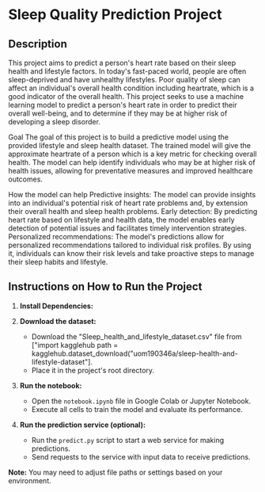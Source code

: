 # Sleep Quality Prediction Project

## Description

This project aims to predict a person's heart rate based on their sleep health and lifestyle factors. In today's fast-paced world, people are often sleep-deprived and have unhealthy lifestyles. Poor quality of sleep can affect an individual's overall health condition including heartrate, which is a good indicator of the overall health. This project seeks to use a machine learning model to predict a person's heart rate in order to predict their overall well-being, and to determine if they may be at higher risk of developing a sleep disorder.

Goal The goal of this project is to build a predictive model using the provided lifestyle and sleep health dataset. The trained model will give the approximate heartrate of a person which is a key metric for checking overall health. The model can help identify individuals who may be at higher risk of health issues, allowing for preventative measures and improved healthcare outcomes.

How the model can help Predictive insights: The model can provide insights into an individual's potential risk of heart rate problems and, by extension their overall health and sleep health problems. Early detection: By predicting heart rate based on lifestyle and health data, the model enables early detection of potential issues and facilitates timely intervention strategies. Personalized recommendations: The model's predictions allow for personalized recommendations tailored to individual risk profiles. By using it, individuals can know their risk levels and take proactive steps to manage their sleep habits and lifestyle.

## Instructions on How to Run the Project

1. **Install Dependencies:**
2. **Download the dataset:**
   - Download the "Sleep_health_and_lifestyle_dataset.csv" file from ["import kagglehub path = kagglehub.dataset_download("uom190346a/sleep-health-and-lifestyle-dataset"].
   - Place it in the project's root directory.

3. **Run the notebook:**
   - Open the `notebook.ipynb` file in Google Colab or Jupyter Notebook.
   - Execute all cells to train the model and evaluate its performance.

4. **Run the prediction service (optional):**
   - Run the `predict.py` script to start a web service for making predictions.
   - Send requests to the service with input data to receive predictions.

**Note:** You may need to adjust file paths or settings based on your environment.
